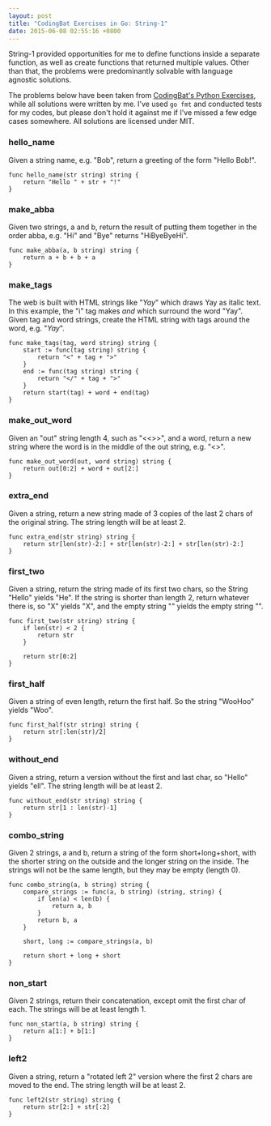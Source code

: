 ```yaml
---
layout: post
title: "CodingBat Exercises in Go: String-1"
date: 2015-06-08 02:55:16 +0800
--- 
```

String-1 provided opportunities for me to define functions inside a separate function, as well as create functions that returned multiple values. Other than that, the problems were predominantly solvable with language agnostic solutions. 

The problems below have been taken from [CodingBat's Python Exercises](http://codingbat.com/python), while all solutions were written by me. I've used `go fmt` and conducted tests for my codes, but please don't hold it against me if I've missed a few edge cases somewhere. All solutions are licensed under MIT.

### hello_name ###
Given a string name, e.g. "Bob", return a greeting of the form "Hello Bob!".

```
func hello_name(str string) string {
    return "Hello " + str + "!"
}
```

### make_abba ###
Given two strings, a and b, return the result of putting them together in the order abba, e.g. "Hi" and "Bye" returns "HiByeByeHi".

```
func make_abba(a, b string) string {
    return a + b + b + a
}
```


### make_tags ###
The web is built with HTML strings like "<i>Yay</i>" which draws Yay as italic text. In this example, the "i" tag makes <i> and </i> which surround the word "Yay". Given tag and word strings, create the HTML string with tags around the word, e.g. "<i>Yay</i>".

```
func make_tags(tag, word string) string {
    start := func(tag string) string {
        return "<" + tag + ">"
    }
    end := func(tag string) string {
        return "</" + tag + ">"
    }
    return start(tag) + word + end(tag)
}
```


<h3> make_out_word </h3>
Given an "out" string length 4, such as "<<>>", and a word, return a new string where the word is in the middle of the out string, e.g. "<<word>>".

```
func make_out_word(out, word string) string {
    return out[0:2] + word + out[2:]
}
```

### extra_end ###
Given a string, return a new string made of 3 copies of the last 2 chars of the original string. The string length will be at least 2.

```
func extra_end(str string) string {
    return str[len(str)-2:] + str[len(str)-2:] + str[len(str)-2:]
}
```

### first_two ###
Given a string, return the string made of its first two chars, so the String "Hello" yields "He". If the string is shorter than length 2, return whatever there is, so "X" yields "X", and the empty string "" yields the empty string "".

```
func first_two(str string) string {
    if len(str) < 2 {
        return str
    }

    return str[0:2]
}
```

### first_half ###
Given a string of even length, return the first half. So the string "WooHoo" yields "Woo".

```
func first_half(str string) string {
    return str[:len(str)/2]
}
```

### without_end ###
Given a string, return a version without the first and last char, so "Hello" yields "ell". The string length will be at least 2.

```
func without_end(str string) string {
    return str[1 : len(str)-1]
}
```

### combo_string ###
Given 2 strings, a and b, return a string of the form short+long+short, with the shorter string on the outside and the longer string on the inside. The strings will not be the same length, but they may be empty (length 0).

```
func combo_string(a, b string) string {
    compare_strings := func(a, b string) (string, string) {
        if len(a) < len(b) {
            return a, b
        }
        return b, a
    }

    short, long := compare_strings(a, b)

    return short + long + short
}
```

### non_start ###
Given 2 strings, return their concatenation, except omit the first char of each. The strings will be at least length 1.

```
func non_start(a, b string) string {
    return a[1:] + b[1:]
}
```

### left2 ###
Given a string, return a "rotated left 2" version where the first 2 chars are moved to the end. The string length will be at least 2.

```
func left2(str string) string {
    return str[2:] + str[:2]
}
```





















